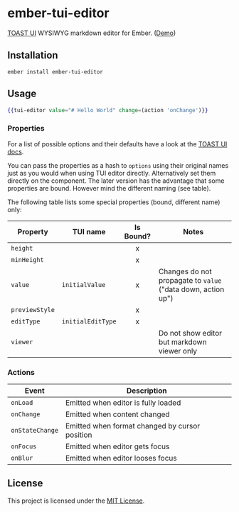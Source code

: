 # ember-tui-editor

[TOAST UI](https://github.com/nhnent/tui.editor) WYSIWYG markdown editor for Ember. ([Demo](https://evocount.github.io/ember-tui-editor/))

## Installation

```
ember install ember-tui-editor
```


## Usage

```hbs
{{tui-editor value="# Hello World" change=(action 'onChange')}}
```


### Properties

For a list of possible options and their defaults have a look at the [TOAST UI docs](https://nhnent.github.io/tui.editor/api/latest/ToastUIEditor.html#ToastUIEditor).

You can pass the properties as a hash to `options` using their original names just as you would when using TUI editor directly. Alternatively set them directly on the component. The later version has the advantage that some properties are bound. However mind the different naming (see table).

The following table lists some special properties (bound, different name) only:

| Property | TUI name | Is Bound? | Notes |
| --- | --- | :---: | --- |
| `height` |  | x |  |
| `minHeight` |  | x |  |
| `value` | `initialValue` | x | Changes do not propagate to `value` ("data down, action up") |
| `previewStyle` |  | x |  |
| `editType` | `initialEditType` | x |  |
| `viewer` |  |  | Do not show editor but markdown viewer only |


### Actions

| Event | Description |
| --- | --- |
| `onLoad` | Emitted when editor is fully loaded |
| `onChange` | Emitted when content changed |
| `onStateChange` | Emitted when format changed by cursor position |
| `onFocus` | Emitted when editor gets focus |
| `onBlur` | Emitted when editor looses focus |

## License

This project is licensed under the [MIT License](LICENSE.md).
